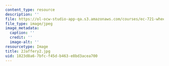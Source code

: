 ```yaml
---
content_type: resource
description: ''
file: https://ol-ocw-studio-app-qa.s3.amazonaws.com/courses/ec-721-wheelchair-design-in-developing-countries-spring-2009/1823d8a67bfcf45db463e8bd3acea700_2Jaffery2.jpg
file_type: image/jpeg
image_metadata:
  caption: ''
  credit: ''
  image-alt: ''
resourcetype: Image
title: 2Jaffery2.jpg
uid: 1823d8a6-7bfc-f45d-b463-e8bd3acea700
---
```

